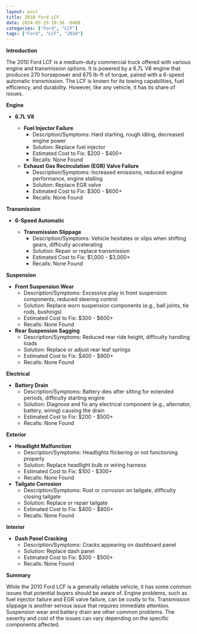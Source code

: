 ```yaml
---
layout: post
title: 2010 Ford LCF
date: 2024-03-29 10:36 -0400
categories: ["Ford", "LCF"]
tags: ["Ford", "LCF", "2010"]
---
```

**Introduction**

The 2010 Ford LCF is a medium-duty commercial truck offered with various engine and transmission options. It is powered by a 6.7L V8 engine that produces 270 horsepower and 675 lb-ft of torque, paired with a 6-speed automatic transmission. The LCF is known for its towing capabilities, fuel efficiency, and durability. However, like any vehicle, it has its share of issues.

**Engine**

* **6.7L V8**

    * **Fuel Injector Failure**
        * Description/Symptoms: Hard starting, rough idling, decreased engine power
        * Solution: Replace fuel injector
        * Estimated Cost to Fix: $200 - $400+
        * Recalls: None Found
    * **Exhaust Gas Recirculation (EGR) Valve Failure**
        * Description/Symptoms: Increased emissions, reduced engine performance, engine stalling
        * Solution: Replace EGR valve
        * Estimated Cost to Fix: $300 - $600+
        * Recalls: None Found

**Transmission**

* **6-Speed Automatic**

    * **Transmission Slippage**
        * Description/Symptoms: Vehicle hesitates or slips when shifting gears, difficulty accelerating
        * Solution: Repair or replace transmission
        * Estimated Cost to Fix: $1,000 - $3,000+
        * Recalls: None Found

**Suspension**

* **Front Suspension Wear**
    * Description/Symptoms: Excessive play in front suspension components, reduced steering control
    * Solution: Replace worn suspension components (e.g., ball joints, tie rods, bushings)
    * Estimated Cost to Fix: $300 - $600+
    * Recalls: None Found
* **Rear Suspension Sagging**
    * Description/Symptoms: Reduced rear ride height, difficulty handling loads
    * Solution: Replace or adjust rear leaf springs
    * Estimated Cost to Fix: $400 - $800+
    * Recalls: None Found

**Electrical**

* **Battery Drain**
    * Description/Symptoms: Battery dies after sitting for extended periods, difficulty starting engine
    * Solution: Diagnose and fix any electrical component (e.g., alternator, battery, wiring) causing the drain
    * Estimated Cost to Fix: $200 - $500+
    * Recalls: None Found

**Exterior**

* **Headlight Malfunction**
    * Description/Symptoms: Headlights flickering or not functioning properly
    * Solution: Replace headlight bulb or wiring harness
    * Estimated Cost to Fix: $100 - $300+
    * Recalls: None Found
* **Tailgate Corrosion**
    * Description/Symptoms: Rust or corrosion on tailgate, difficulty closing tailgate
    * Solution: Replace or repair tailgate
    * Estimated Cost to Fix: $400 - $800+
    * Recalls: None Found

**Interior**

* **Dash Panel Cracking**
    * Description/Symptoms: Cracks appearing on dashboard panel
    * Solution: Replace dash panel
    * Estimated Cost to Fix: $300 - $500+
    * Recalls: None Found

**Summary**

While the 2010 Ford LCF is a generally reliable vehicle, it has some common issues that potential buyers should be aware of. Engine problems, such as fuel injector failure and EGR valve failure, can be costly to fix. Transmission slippage is another serious issue that requires immediate attention. Suspension wear and battery drain are other common problems. The severity and cost of the issues can vary depending on the specific components affected.
